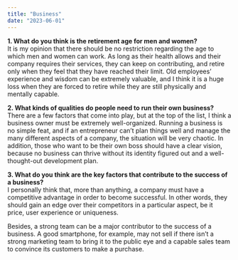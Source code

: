 ```yaml
---
title: "Business"
date: "2023-06-01"
---
```


**1\. What do you think is the retirement age for men and women?**  
It is my opinion that there should be no restriction regarding the age to which men and women can work. As long as their health allows and their company requires their services, they can keep on contributing, and retire only when they feel that they have reached their limit. Old employees’ experience and wisdom can be extremely valuable, and I think it is a huge loss when they are forced to retire while they are still physically and mentally capable.

**2\. What kinds of qualities do people need to run their own business?**  
There are a few factors that come into play, but at the top of the list, I think a business owner must be extremely well-organized. Running a business is no simple feat, and if an entrepreneur can’t plan things well and manage the many different aspects of a company, the situation will be very chaotic. In addition, those who want to be their own boss should have a clear vision, because no business can thrive without its identity figured out and a well-thought-out development plan.

**3\. What do you think are the key factors that contribute to the success of a business?**  
I personally think that, more than anything, a company must have a competitive advantage in order to become successful. In other words, they should gain an edge over their competitors in a particular aspect, be it price, user experience or uniqueness.

Besides, a strong team can be a major contributor to the success of a business. A good smartphone, for example, may not sell if there isn’t a strong marketing team to bring it to the public eye and a capable sales team to convince its customers to make a purchase.
